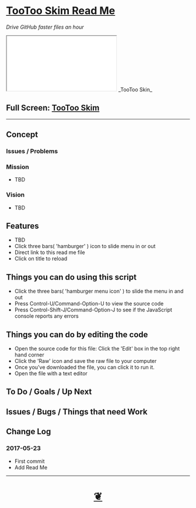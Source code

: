 <span style=display:none; >[You are now in a GitHub source code view - click this link to view Read Me file as a web page]( http://pushme-pullyou.github.io/tootoo/index.html#tootoo/r4/skim/README.md "View file as a web page." ) </span>



[TooToo Skim Read Me]( https://pushme-pullyou.github.io/#tootoo/r3/dev-select/README.md )
===
_Drive GitHub faster files an hour_

<!--
<img src="" style=display:none; width=800 >
-->

<iframe id=ifr src=tootoo/r4/dev-select/tootoo3-select.html onload=ifr.contentWindow.container.style.left=0; ></iframe>
_TooToo Skin_

## Full Screen: [ TooToo Skim ]( https://pushme-pullyou.github.io/tootoo/r3/dev-select/tootoo3-select.html )

***

## Concept

### Issues / Problems
<!--

The general format is an adaptation of the ideas developed in Alexander's _et al_ [A Pattern Language]( https://books.google.com/books?id=hwAHmktpk5IC&pg=PR10#v=onepage&q&f=false ) - as summarized on page 10.

Each pattern describes a problem which occurs over and over again in our environment, and then describes the core of the solution to that problem, in such a way that you can use this solution a million times over, without ever doing it the same way twice.

patterns are descriptions of common problems and proposal for the solutions that can be used repeatedly every time the problem is encountered and producing an different outcome.

-->

### Mission
<!-- a statement of a rationale, applicable now as well as in the future -->

* TBD

### Vision
<!--  a descriptive picture of a desired future state -->

* TBD


## Features

* TBD
* Click three bars( 'hamburger' ) icon to slide menu in or out
* Direct link to this read me file
* Click on title to reload


## Things you can do using this script

* Click the three bars( 'hamburger menu icon' ) to slide the menu in and out
* Press Control-U/Command-Option-U to view the source code
* Press Control-Shift-J/Command-Option-J to see if the JavaScript console reports any errors


## Things you can do by editing the code

* Open the source code for this file: Click the 'Edit' box in the top right hand corner
* Click the 'Raw' icon and save the raw file to your computer
* Once you've downloaded the file, you can click it to run it.
* Open the file with a text editor


<!--
## Users
_where used_

Intended for xxx

## Links of Interest
-->

## To Do / Goals / Up Next


## Issues / Bugs / Things that need Work



## Change Log

### 2017-05-23

* First commit
* Add Read Me


***

<h1 style=text-align:center; ><a href=javascript:window.scrollTo(0,0); title='pushMe pullYou ~ your coming and going happy place' > ❦ </a></h1>

